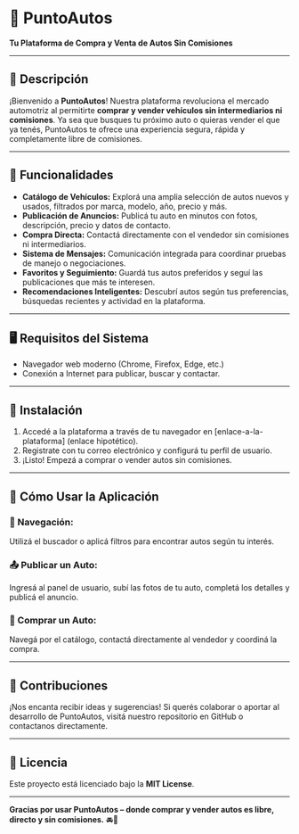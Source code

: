 # 🚗 PuntoAutos  
**Tu Plataforma de Compra y Venta de Autos Sin Comisiones**

---

## 📄 Descripción

¡Bienvenido a **PuntoAutos**! Nuestra plataforma revoluciona el mercado automotriz al permitirte **comprar y vender vehículos sin intermediarios ni comisiones**. Ya sea que busques tu próximo auto o quieras vender el que ya tenés, PuntoAutos te ofrece una experiencia segura, rápida y completamente libre de comisiones.

---

## 🔧 Funcionalidades

- **Catálogo de Vehículos:** Explorá una amplia selección de autos nuevos y usados, filtrados por marca, modelo, año, precio y más.
- **Publicación de Anuncios:** Publicá tu auto en minutos con fotos, descripción, precio y datos de contacto.
- **Compra Directa:** Contactá directamente con el vendedor sin comisiones ni intermediarios.
- **Sistema de Mensajes:** Comunicación integrada para coordinar pruebas de manejo o negociaciones.
- **Favoritos y Seguimiento:** Guardá tus autos preferidos y seguí las publicaciones que más te interesen.
- **Recomendaciones Inteligentes:** Descubrí autos según tus preferencias, búsquedas recientes y actividad en la plataforma.

---

## 🖥️ Requisitos del Sistema

- Navegador web moderno (Chrome, Firefox, Edge, etc.)
- Conexión a Internet para publicar, buscar y contactar.

---

## 🚀 Instalación

1. Accedé a la plataforma a través de tu navegador en [enlace-a-la-plataforma] (enlace hipotético).
2. Registrate con tu correo electrónico y configurá tu perfil de usuario.
3. ¡Listo! Empezá a comprar o vender autos sin comisiones.

---

## 🔎 Cómo Usar la Aplicación

### 🧭 Navegación:
Utilizá el buscador o aplicá filtros para encontrar autos según tu interés.

### 📤 Publicar un Auto:
Ingresá al panel de usuario, subí las fotos de tu auto, completá los detalles y publicá el anuncio.

### 🛒 Comprar un Auto:
Navegá por el catálogo, contactá directamente al vendedor y coordiná la compra.

---

## 🤝 Contribuciones

¡Nos encanta recibir ideas y sugerencias! Si querés colaborar o aportar al desarrollo de PuntoAutos, visitá nuestro repositorio en GitHub o contactanos directamente.

---

## 📝 Licencia

Este proyecto está licenciado bajo la **MIT License**.

---

**Gracias por usar PuntoAutos – donde comprar y vender autos es libre, directo y sin comisiones.** 🚘💼
